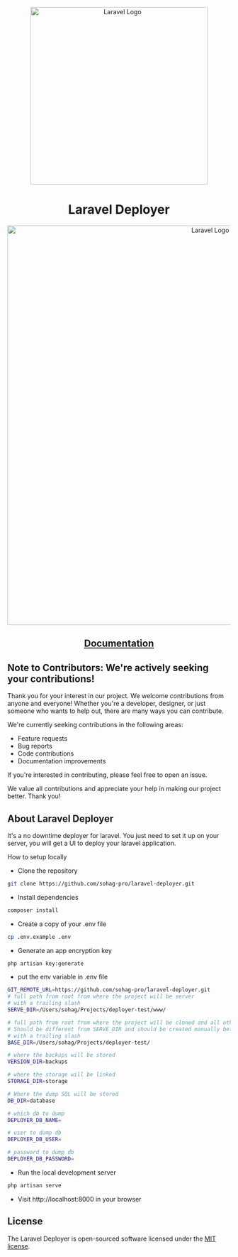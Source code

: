 <p align="center"><a href="https://laravel.com" target="_blank"><img src="https://raw.githubusercontent.com/laravel/art/master/logo-lockup/5%20SVG/2%20CMYK/1%20Full%20Color/laravel-logolockup-cmyk-red.svg" width="400" alt="Laravel Logo"></a></p>

<h1 align="center">
Laravel Deployer
</h1>

<p align="center"><a href="https://notes.sohag.pro/laravel-deployer-the-ultimate-deployment-tool-for-your-laravel-application" target="_blank"><img src="https://cdn.hashnode.com/res/hashnode/image/upload/v1683198012948/779395a1-89e6-44be-9a95-3d32322a8504.jpeg?auto=compress,format&format=webp" width="900" alt="Laravel Logo">
</a></p>
<p align="center"><a href="https://notes.sohag.pro/laravel-deployer-the-ultimate-deployment-tool-for-your-laravel-application" target="_blank">
<h2 align="center">Documentation</h2>
</a></p>


## Note to Contributors: We're actively seeking your contributions!

Thank you for your interest in our project. We welcome contributions from anyone and everyone! Whether you're a developer, designer, or just someone who wants to help out, there are many ways you can contribute.

We're currently seeking contributions in the following areas:
- Feature requests
- Bug reports
- Code contributions
- Documentation improvements

If you're interested in contributing, please feel free to open an issue.

We value all contributions and appreciate your help in making our project better. Thank you!


## About Laravel Deployer
It's a no downtime deployer for laravel. You just need to set it up on your server, you will get a UI to deploy your laravel application.



How to setup locally

-  Clone the repository
```bash
git clone https://github.com/sohag-pro/laravel-deployer.git
```

- Install dependencies
```bash
composer install
```

- Create a copy of your .env file
```bash
cp .env.example .env
```

- Generate an app encryption key
```bash
php artisan key:generate
```

- put the env variable in .env file
```bash
GIT_REMOTE_URL=https://github.com/sohag-pro/laravel-deployer.git
# full path from root from where the project will be server
# with a trailing slash
SERVE_DIR=/Users/sohag/Projects/deployer-test/www/

# full path from root from where the project will be cloned and all other operations will be done
# Should be different from SERVE_DIR and should be created manually before running the script
# with a trailing slash
BASE_DIR=/Users/sohag/Projects/deployer-test/

# where the backups will be stored
VERSION_DIR=backups

# where the storage will be linked
STORAGE_DIR=storage

# Where the dump SQL will be stored
DB_DIR=database

# which db to dump
DEPLOYER_DB_NAME=

# user to dump db
DEPLOYER_DB_USER=

# password to dump db
DEPLOYER_DB_PASSWORD=
```

- Run the local development server
```bash
php artisan serve
```

- Visit http://localhost:8000 in your browser

## License
The Laravel Deployer is open-sourced software licensed under the [MIT license](https://opensource.org/licenses/MIT).
